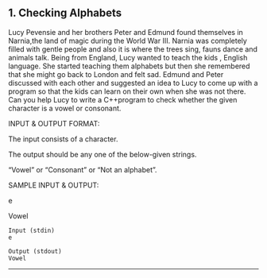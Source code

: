 ## 1. Checking Alphabets
Lucy Pevensie and her brothers Peter and Edmund found themselves in Narnia,the land of magic during the World War III. Narnia was completely filled with gentle people and also it is where the trees sing, fauns dance and animals talk. Being from England, Lucy wanted to teach the kids , English language. She started teaching them alphabets but then she remembered that she might go back to London and felt sad. Edmund and Peter discussed with each other and suggested an idea to Lucy to come up with a program so that the kids can learn on their own when she was not there. Can you help Lucy to write a C++program to check whether the given character is a vowel or consonant.

INPUT & OUTPUT FORMAT:

The input consists of a character.

The output should be any one of the below-given strings.

“Vowel” or “Consonant” or “Not an alphabet”.



SAMPLE INPUT & OUTPUT:

e

Vowel
```
Input (stdin)
e
```
```
Output (stdout)
Vowel
```

<hr>

